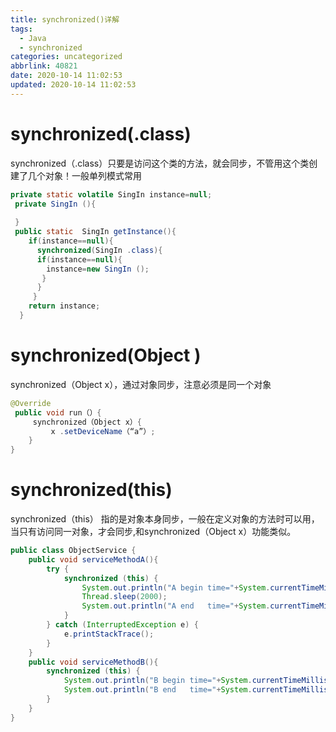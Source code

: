 ```yaml
---
title: synchronized()详解
tags:
  - Java
  - synchronized
categories: uncategorized
abbrlink: 40821
date: 2020-10-14 11:02:53
updated: 2020-10-14 11:02:53
---
```


# synchronized(.class)
synchronized（.class）只要是访问这个类的方法，就会同步，不管用这个类创建了几个对象！一般单列模式常用
```java
private static volatile SingIn instance=null;
 private SingIn (){
 
 }
 public static  SingIn getInstance(){
    if(instance==null){
      synchronized(SingIn .class){
      if(instance==null){
        instance=new SingIn ();
       }
      }
     }
    return instance;
  }
```

# synchronized(Object )
synchronized（Object x），通过对象同步，注意必须是同一个对象
```java
@Override
 public void run（）{
     synchronized（Object x）{
         x .setDeviceName（“a”）;
    }
}
```

# synchronized(this)
synchronized（this） 指的是对象本身同步，一般在定义对象的方法时可以用，当只有访问同一对象，才会同步,和synchronized（Object x）功能类似。
```java
public class ObjectService {  
    public void serviceMethodA(){  
        try {  
            synchronized (this) {  
                System.out.println("A begin time="+System.currentTimeMillis());  
                Thread.sleep(2000);  
                System.out.println("A end   time="+System.currentTimeMillis());  
            }  
        } catch (InterruptedException e) {  
            e.printStackTrace();  
        }  
    }  
    public void serviceMethodB(){  
        synchronized (this) {  
            System.out.println("B begin time="+System.currentTimeMillis());  
            System.out.println("B end   time="+System.currentTimeMillis());  
        }  
    }  
} 

```